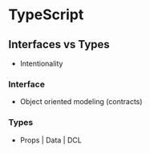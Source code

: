 # TypeScript

## Interfaces vs Types

- Intentionality

### Interface

- Object oriented modeling (contracts)

### Types

- Props | Data | DCL
